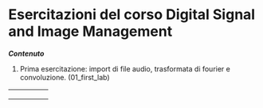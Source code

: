 # Esercitazioni del corso Digital Signal and Image Management


_**Contenuto**_

1. Prima esercitazione: import di file audio, trasformata di fourier e convoluzione. (01_first_lab)


|   |   |   |   |   |
|---|---|---|---|---|
|   |   |   |   |   |
|   |   |   |   |   |
|   |   |   |   |   |


